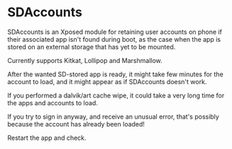 # SDAccounts
SDAccounts is an Xposed module for retaining user accounts on phone if their associated app isn't found during boot, as the case when the app is stored on an external storage that has yet to be mounted.

Currently supports Kitkat, Lollipop and Marshmallow.

After the wanted SD-stored app is ready, it might take few minutes for the account to load, and it might appear as if SDAccounts doesn't work.

If you performed a dalvik/art cache wipe, it could take a very long time for the apps and accounts to load.

If you try to sign in anyway, and receive an unusual error, that's possibly because the account has already been loaded!

Restart the app and check.
